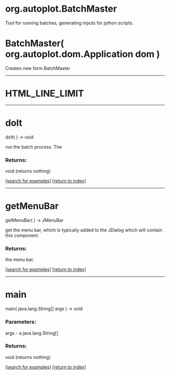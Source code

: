 # org.autoplot.BatchMaster

Tool for running batches, generating inputs for jython scripts.

# BatchMaster( org.autoplot.dom.Application dom )
Creates new form BatchMaster

***
<a name="HTML_LINE_LIMIT"></a>
# HTML_LINE_LIMIT



***
<a name="doIt"></a>
# doIt
doIt(  ) &rarr; void

run the batch process.  The

### Returns:
void (returns nothing)


<a href="https://github.com/autoplot/dev/search?q=doIt&unscoped_q=doIt">[search for examples]</a>
<a href="https://github.com/autoplot/documentation/blob/master/javadoc/index-all.md">[return to index]</a>

***
<a name="getMenuBar"></a>
# getMenuBar
getMenuBar(  ) &rarr; JMenuBar

get the menu bar, which is typically added to the JDialog which will 
 contain this component.

### Returns:
the menu bar.

<a href="https://github.com/autoplot/dev/search?q=getMenuBar&unscoped_q=getMenuBar">[search for examples]</a>
<a href="https://github.com/autoplot/documentation/blob/master/javadoc/index-all.md">[return to index]</a>

***
<a name="main"></a>
# main
main( java.lang.String[] args ) &rarr; void



### Parameters:
args - a java.lang.String[]

### Returns:
void (returns nothing)


<a href="https://github.com/autoplot/dev/search?q=main&unscoped_q=main">[search for examples]</a>
<a href="https://github.com/autoplot/documentation/blob/master/javadoc/index-all.md">[return to index]</a>

